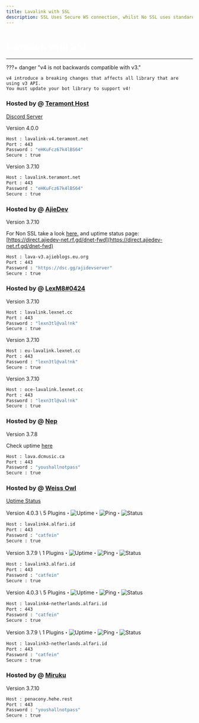 ```yaml
---
title: Lavalink with SSL
description: SSL Uses Secure WS connection, whilst No SSL uses standard WS. if you want to use the SSL lavalink you need to make sure your bot uses that protocol.
---
```


<h1 style="font-family:Nunito Sans;font-size: 2.0em;font-weight: bold;color: white;">Lavalink with SSL</h1>

<!-- inject image ad -->
<div data-ea-style="stickybox" class="dark horizontal" data-ea-publisher="darrennathanaelcom" data-ea-type="image"></div>

---

???+ danger "v4 is not backwards compatible with v3."

    v4 introduce a breaking changes that affects all library that are using v3 API.
    You must update your bot library to support v4!

### Hosted by @ [Teramont Host](https://www.teramont.net/)
[Discord Server](https://www.teramont.net/discord)

Version 4.0.0
```bash
Host : lavalink-v4.teramont.net
Port : 443
Password : "eHKuFcz67k4lBS64"
Secure : true    
```

Version 3.7.10
```bash
Host : lavalink.teramont.net
Port : 443
Password : "eHKuFcz67k4lBS64"
Secure : true    
```

### Hosted by @ [AjieDev](https://github.com/AjieDev)
Version 3.7.10

For Non SSL take a look [here.](https://lavalink.darrennathanael.com/NoSSL/lavalink-without-ssl/#hosted-by-ajiedev) and uptime status page: [https://direct.ajiedev-net.rf.gd/dnet-fwd](https://direct.ajiedev-net.rf.gd/dnet-fwd)
```bash
Host : lava-v3.ajieblogs.eu.org
Port : 443
Password : "https://dsc.gg/ajidevserver"
Secure : true   
```

### Hosted by @ [LexM8#0424](https://freelavalink.lexnet.cc)
Version 3.7.10
```bash
Host : lavalink.lexnet.cc
Port : 443
Password : "lexn3tl@val!nk"
Secure : true
```

Version 3.7.10
```bash
Host : eu-lavalink.lexnet.cc
Port : 443
Password : "lexn3tl@val!nk"
Secure : true
```

Version 3.7.10
```bash
Host : oce-lavalink.lexnet.cc
Port : 443
Password : "lexn3tl@val!nk"
Secure : true
```

### Hosted by @ [Nep](https://youtu.be/3u2xm9Oifa4)
Version 3.7.8

Check uptime [here](https://xiaoer.info.gf/status/node)
```bash
Host : lava.dcmusic.ca
Port : 443
Password : "youshallnotpass"
Secure : true
```

### Hosted by @ [Weiss Owl](https://discord.alfari.id)
[Uptime Status](https://kuma.alfari.id)

Version 4.0.3 \ 5 Plugins・![Uptime](https://status.alfari.id/api/badge/4/uptime)・![Ping](https://status.alfari.id/api/badge/4/ping)・![Status](https://status.alfari.id/api/badge/4/status)
```bash
Host : lavalink4.alfari.id
Port : 443
Password : "catfein"
Secure : true
```

Version 3.7.9 \ 1 Plugins・![Uptime](https://status.alfari.id/api/badge/5/uptime)・![Ping](https://status.alfari.id/api/badge/5/ping)・![Status](https://status.alfari.id/api/badge/5/status)
```bash
Host : lavalink3.alfari.id
Port : 443
Password : "catfein"
Secure : true
```

Version 4.0.3 \ 5 Plugins・![Uptime](https://status.alfari.id/api/badge/32/uptime)・![Ping](https://status.alfari.id/api/badge/32/ping)・![Status](https://status.alfari.id/api/badge/32/status)
```bash
Host : lavalink4-netherlands.alfari.id
Port : 443
Password : "catfein"
Secure : true
```

Version 3.7.9 \ 1 Plugins・![Uptime](https://status.alfari.id/api/badge/30/uptime)・![Ping](https://status.alfari.id/api/badge/30/ping)・![Status](https://status.alfari.id/api/badge/30/status)
```bash
Host : lavalink3-netherlands.alfari.id
Port : 443
Password : "catfein"
Secure : true
```

### Hosted by @ [Miruku](https://github.com/sprucecellodev125/)
Version 3.7.10
```bash
Host : penacony.hehe.rest
Port : 443
Password : "youshallnotpass"
Secure : true
```
